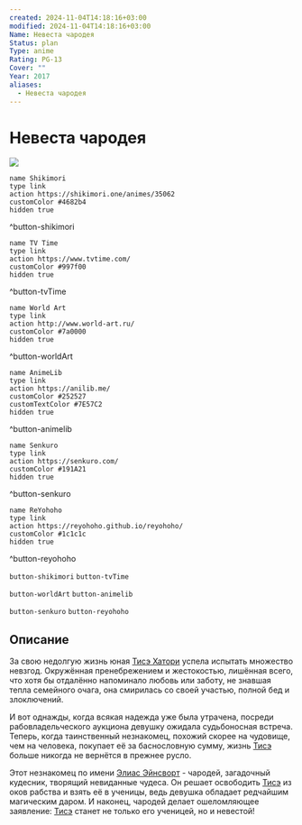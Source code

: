 ```yaml
---
created: 2024-11-04T14:18:16+03:00
modified: 2024-11-04T14:18:16+03:00
Name: Невеста чародея
Status: plan
Type: anime
Rating: PG-13
Cover: ""
Year: 2017
aliases:
  - Невеста чародея
---
```


# Невеста чародея

![](https://nyaa.shikimori.one/uploads/poster/animes/35062/a8f4bdd4acb411f7d67120c0d6fa133a.jpeg)

```button
name Shikimori
type link
action https://shikimori.one/animes/35062
customColor #4682b4
hidden true
```
^button-shikimori

```button
name TV Time
type link
action https://www.tvtime.com/
customColor #997f00
hidden true
```
^button-tvTime

```button
name World Art
type link
action http://www.world-art.ru/
customColor #7a0000
hidden true
```
^button-worldArt

```button
name AnimeLib
type link
action https://anilib.me/
customColor #252527
customTextColor #7E57C2
hidden true
```
^button-animelib

```button
name Senkuro
type link
action https://senkuro.com/
customColor #191A21
hidden true
```
^button-senkuro

```button
name ReYohoho
type link
action https://reyohoho.github.io/reyohoho/
customColor #1c1c1c
hidden true
```
^button-reyohoho

`button-shikimori` `button-tvTime`

`button-worldArt` `button-animelib`

`button-senkuro` `button-reyohoho`

## Описание

За свою недолгую жизнь юная [Тисэ Хатори](https://shikimori.one/characters/99441-chise-hatori) успела испытать множество невзгод. Окружённая пренебрежением и жестокостью, лишённая всего, что хотя бы отдалённо напоминало любовь или заботу, не знавшая тепла семейного очага, она смирилась со своей участью, полной бед и злоключений.

И вот однажды, когда всякая надежда уже была утрачена, посреди рабовладельческого аукциона девушку ожидала судьбоносная встреча. Теперь, когда таинственный незнакомец, похожий скорее на чудовище, чем на человека, покупает её за баснословную сумму, жизнь [Тисэ](https://shikimori.one/characters/99441-chise-hatori) больше никогда не вернётся в прежнее русло.

Этот незнакомец по имени [Элиас Эйнсворт](https://shikimori.one/characters/109085-elias-ainsworth) - чародей, загадочный кудесник, творящий невиданные чудеса. Он решает освободить [Тисэ](https://shikimori.one/characters/99441-chise-hatori) из оков рабства и взять её в ученицы, ведь девушка обладает редчайшим магическим даром. И наконец, чародей делает ошеломляющее заявление: [Тисэ](https://shikimori.one/characters/99441-chise-hatori) станет не только его ученицей, но и невестой!
